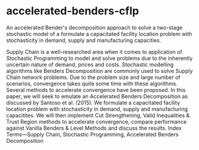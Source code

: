 # accelerated-benders-cflp
An accelerated Bender's decomposition approach to solve a two-stage stochastic model of a formulate a capacitated facility location problem with stochasticity in demand, supply and manufacturing capacities. 

Supply Chain is a well-researched area when it comes to application of Stochastic Programming to model and solve problems due to the inherently uncertain nature of demand, prices and costs. Stochastic modelling algorithms like Benders Decomposition are commonly used to solve Supply Chain network problems. Due to the problem size and large number of scenarios, convergence takes quite some time with these algorithms.   
Several methods to accelerate convergence have been proposed. In this paper, we will seek to emulate an Accelerated Benders Decomposition as discussed by Santoso et al. (2015). We formulate a capacitated facility location problem with stochasticity in demand, supply and manufacturing capacitites. We will then implement Cut Strengthening, Valid Inequalities & Trust Region methods to accelerate convergence, compare performance against Vanilla Benders & Level Methods and discuss the results. 
Index Terms—Supply Chain, Stochastic Programming, Accelerated Benders Decomposition
